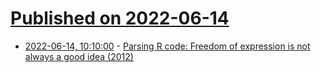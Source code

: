 # [Published on 2022-06-14](index.md)

* [2022-06-14, 10:10:00](https://news.ycombinator.com/item?id=31736794) - [Parsing R code: Freedom of expression is not always a good idea (2012)](https://shape-of-code.com/2012/02/29/parsing-r-code-freedom-of-expression-is-not-always-a-good-idea/)
